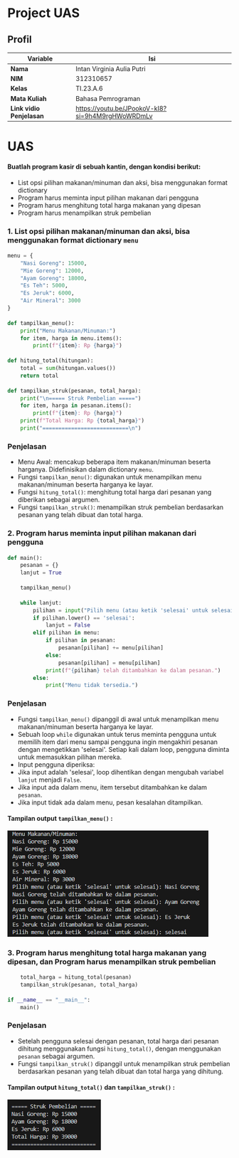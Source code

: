 # Project UAS

## Profil
| Variable | Isi |
| -------- | --- |
| **Nama** | Intan Virginia Aulia Putri |
| **NIM** | 312310657 |
| **Kelas** | TI.23.A.6 |
| **Mata Kuliah** | Bahasa Pemrograman |
| **Link vidio Penjelasan** | https://youtu.be/JPookoV-kI8?si=9h4M9rgHWoWRDmLv |

# UAS

#### Buatlah program kasir di sebuah kantin, dengan kondisi berikut:
- List opsi pilihan makanan/minuman dan aksi, bisa menggunakan
format dictionary
- Program harus meminta input pilihan makanan dari pengguna
- Program harus menghitung total harga makanan yang dipesan
- Program harus menampilkan struk pembelian

### 1. List opsi pilihan makanan/minuman dan aksi, bisa menggunakan format dictionary `menu`

``` Python
menu = {
    "Nasi Goreng": 15000,
    "Mie Goreng": 12000,
    "Ayam Goreng": 18000,
    "Es Teh": 5000,
    "Es Jeruk": 6000,
    "Air Mineral": 3000
}

def tampilkan_menu():
    print("Menu Makanan/Minuman:")
    for item, harga in menu.items():
        print(f"{item}: Rp {harga}")

def hitung_total(hitungan):
    total = sum(hitungan.values())
    return total

def tampilkan_struk(pesanan, total_harga):
    print("\n===== Struk Pembelian =====")
    for item, harga in pesanan.items():
        print(f"{item}: Rp {harga}")
    print(f"Total Harga: Rp {total_harga}")
    print("===========================\n")
```

### Penjelasan
- Menu Awal: mencakup beberapa item makanan/minuman beserta harganya. Didefinisikan dalam dictionary `menu`.
- Fungsi `tampilkan_menu()`: digunakan untuk menampilkan menu makanan/minuman beserta harganya ke layar.
- Fungsi `hitung_total()`: menghitung total harga dari pesanan yang diberikan sebagai argumen.
- Fungsi `tampilkan_struk()`: menampilkan struk pembelian berdasarkan pesanan yang telah dibuat dan total harga.

### 2. Program harus meminta input pilihan makanan dari pengguna

``` Python
def main():
    pesanan = {}
    lanjut = True

    tampilkan_menu()

    while lanjut:
        pilihan = input("Pilih menu (atau ketik 'selesai' untuk selesai): ")
        if pilihan.lower() == 'selesai':
            lanjut = False
        elif pilihan in menu:
            if pilihan in pesanan:
                pesanan[pilihan] += menu[pilihan]
            else:
                pesanan[pilihan] = menu[pilihan]
            print(f"{pilihan} telah ditambahkan ke dalam pesanan.")
        else:
            print("Menu tidak tersedia.")
```

### Penjelasan
- Fungsi `tampilkan_menu()` dipanggil di awal untuk menampilkan menu makanan/minuman beserta harganya ke layar.
- Sebuah loop `while` digunakan untuk terus meminta pengguna untuk memilih item dari menu sampai pengguna ingin mengakhiri pesanan dengan mengetikkan 'selesai'.
Setiap kali dalam loop, pengguna diminta untuk memasukkan pilihan mereka.
- Input pengguna diperiksa:
- Jika input adalah 'selesai', loop dihentikan dengan mengubah variabel `lanjut` menjadi `False`.
- Jika input ada dalam menu, item tersebut ditambahkan ke dalam `pesanan`.
- Jika input tidak ada dalam menu, pesan kesalahan ditampilkan.

#### Tampilan output `tampilkan_menu()` :
![1](screenshot/ss1.png)

### 3. Program harus menghitung total harga makanan yang dipesan, dan Program harus menampilkan struk pembelian

``` Python
    total_harga = hitung_total(pesanan)
    tampilkan_struk(pesanan, total_harga)

if __name__ == "__main__":
    main()
```

### Penjelasan
- Setelah pengguna selesai dengan pesanan, total harga dari pesanan dihitung menggunakan fungsi `hitung_total()`, dengan menggunakan `pesanan` sebagai argumen.
- Fungsi `tampilkan_struk()` dipanggil untuk menampilkan struk pembelian berdasarkan pesanan yang telah dibuat dan total harga yang dihitung.

#### Tampilan output `hitung_total()` dan `tampilkan_struk()` :
![2](screenshot/ss2.png)
